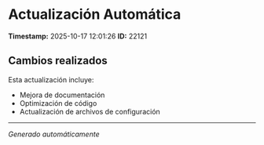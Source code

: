 # Actualización Automática

**Timestamp:** 2025-10-17 12:01:26
**ID:** 22121

## Cambios realizados

Esta actualización incluye:
- Mejora de documentación
- Optimización de código
- Actualización de archivos de configuración

---
*Generado automáticamente*
